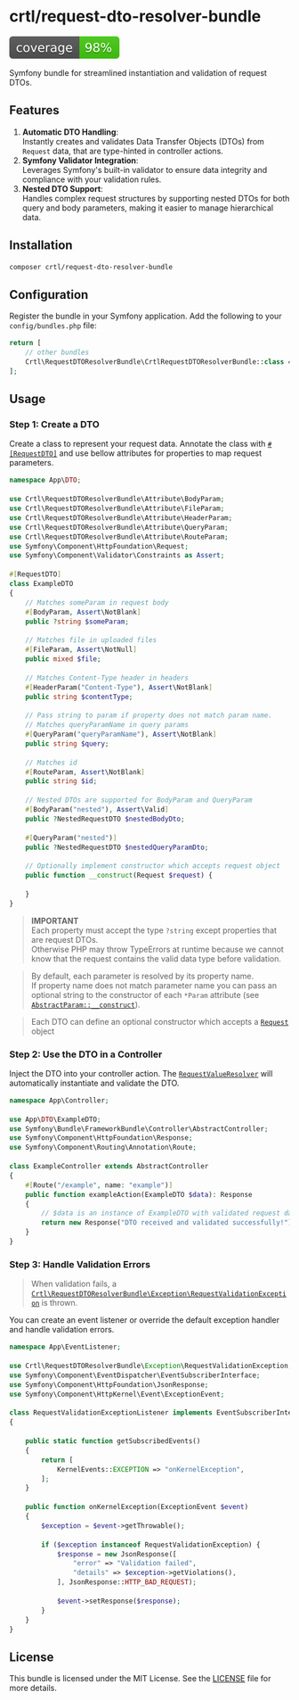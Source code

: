 # crtl/request-dto-resolver-bundle

![Coverage Badge](coverage.svg)

Symfony bundle for streamlined instantiation and validation of request DTOs.

## Features

1. **Automatic DTO Handling**: <br/>
    Instantly creates and validates Data Transfer Objects (DTOs) from `Request` data, that are type-hinted in controller actions.
2. **Symfony Validator Integration**:<br/>Leverages Symfony's built-in validator to ensure data integrity and compliance with your validation rules.
3. **Nested DTO Support**:<br/>Handles complex request structures by supporting nested DTOs for both query and body parameters, making it easier to manage hierarchical data.


## Installation

```bash
composer crtl/request-dto-resolver-bundle
```

## Configuration

Register the bundle in your Symfony application. Add the following to your `config/bundles.php` file:

```php
return [
    // other bundles
    Crtl\RequestDTOResolverBundle\CrtlRequestDTOResolverBundle::class => ["all" => true],
];
```

## Usage

### Step 1: Create a DTO

Create a class to represent your request data. 
Annotate the class with [`#[RequestDTO]`](src/Attribute/RequestDTO.php) and use bellow attributes for properties to map request parameters.

```php
namespace App\DTO;

use Crtl\RequestDTOResolverBundle\Attribute\BodyParam;
use Crtl\RequestDTOResolverBundle\Attribute\FileParam;
use Crtl\RequestDTOResolverBundle\Attribute\HeaderParam;
use Crtl\RequestDTOResolverBundle\Attribute\QueryParam;
use Crtl\RequestDTOResolverBundle\Attribute\RouteParam;
use Symfony\Component\HttpFoundation\Request;
use Symfony\Component\Validator\Constraints as Assert;

#[RequestDTO]
class ExampleDTO
{
    // Matches someParam in request body
    #[BodyParam, Assert\NotBlank]
    public ?string $someParam;

    // Matches file in uploaded files
    #[FileParam, Assert\NotNull]
    public mixed $file;
    
    // Matches Content-Type header in headers
    #[HeaderParam("Content-Type"), Assert\NotBlank]
    public string $contentType;
    
    // Pass string to param if property does not match param name.
    // Matches queryParamName in query params
    #[QueryParam("queryParamName"), Assert\NotBlank]
    public string $query;

    // Matches id 
    #[RouteParam, Assert\NotBlank]
    public string $id;
    
    // Nested DTOs are supported for BodyParam and QueryParam
    #[BodyParam("nested"), Assert\Valid]
    public ?NestedRequestDTO $nestedBodyDto;
    
    #[QueryParam("nested")]
    public ?NestedRequestDTO $nestedQueryParamDto;
    
    // Optionally implement constructor which accepts request object
    public function __construct(Request $request) {
    
    }
}
```

> **IMPORTANT**<br/>
> Each property must accept the type `?string` except properties that are request DTOs.<br/>
> Otherwise PHP may throw TypeErrors at runtime because we cannot know that the request contains the valid data type before validation.


> By default, each parameter is resolved by its property name.<br/> 
> If property name does not match parameter name you can pass an optional string to the constructor 
> of each `*Param` attribute (see [`AbstractParam::__construct`](src/Attribute/AbstractParam.php)).

> Each DTO can define an optional constructor which accepts a [`Request`](vendor/symfony/http-foundation/Request.php) object 

### Step 2: Use the DTO in a Controller

Inject the DTO into your controller action. The [`RequestValueResolver`](src/RequestDTOResolver.php) will automatically instantiate and validate the DTO.

```php
namespace App\Controller;

use App\DTO\ExampleDTO;
use Symfony\Bundle\FrameworkBundle\Controller\AbstractController;
use Symfony\Component\HttpFoundation\Response;
use Symfony\Component\Routing\Annotation\Route;

class ExampleController extends AbstractController
{
    #[Route("/example", name: "example")]
    public function exampleAction(ExampleDTO $data): Response
    {
        // $data is an instance of ExampleDTO with validated request data
        return new Response("DTO received and validated successfully!");
    }
}
```

### Step 3: Handle Validation Errors

> When validation fails, a [`Crtl\RequestDTOResolverBundle\Exception\RequestValidationException`](src/Exception/RequestValidationException.php) is thrown.
> 
You can create an event listener or override the default exception handler and handle validation errors.

```php
namespace App\EventListener;

use Crtl\RequestDTOResolverBundle\Exception\RequestValidationException;
use Symfony\Component\EventDispatcher\EventSubscriberInterface;
use Symfony\Component\HttpFoundation\JsonResponse;
use Symfony\Component\HttpKernel\Event\ExceptionEvent;

class RequestValidationExceptionListener implements EventSubscriberInterface
{

    public static function getSubscribedEvents()
    {
        return [
            KernelEvents::EXCEPTION => "onKernelException",
        ];
    }

    public function onKernelException(ExceptionEvent $event)
    {
        $exception = $event->getThrowable();

        if ($exception instanceof RequestValidationException) {
            $response = new JsonResponse([
                "error" => "Validation failed",
                "details" => $exception->getViolations(),
            ], JsonResponse::HTTP_BAD_REQUEST);

            $event->setResponse($response);
        }
    }
}
```



## License

This bundle is licensed under the MIT License. See the [LICENSE](LICENSE) file for more details.